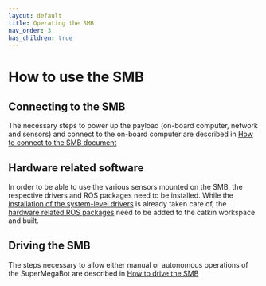 ```yaml
---
layout: default
title: Operating the SMB
nav_order: 3
has_children: true
---
```


# How to use the SMB

## Connecting to the SMB
The necessary steps to power up the payload (on-board computer, network and sensors) and connect to the on-board computer are described in [How to connect to the SMB document](HowToConnectToSMB.md)

## Hardware related software
In order to be able to use the various sensors mounted on the SMB, the respective drivers and ROS packages need to be installed. 
While the [installation of the system-level drivers](installation_drivers.md) is already taken care of, the [hardware related ROS packages](installation_hw_packages.md) need to be added to the catkin workspace and built.

## Driving the SMB
The steps necessary to allow either manual or autonomous operations of the SuperMegaBot are described in [How to drive the SMB](HowToDriveTheSMB.md)

